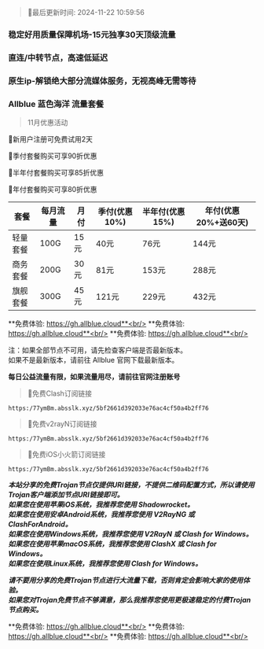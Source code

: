 >🚀最后更新时间: 2024-11-22 10:59:56

### 稳定好用质量保障机场-15元独享30天顶级流量
### 直连/中转节点，高速低延迟
### 原生ip-解锁绝大部分流媒体服务，无视高峰无需等待

### Allblue 蓝色海洋 流量套餐
> 11月优惠活动

🚀新用户注册可免费试用2天

🚀季付套餐购买可享90折优惠

🚀半年付套餐购买可享85折优惠

🚀年付套餐购买可享80折优惠

| 套餐 | 每月流量 | 月付 | 季付(优惠10%) | 半年付(优惠15%) | 年付(优惠20%+送60天) |
| --- | ----- | --- | --------- | ---------- | ------------- |
| 轻量套餐 | 100G | 15元 | 40元 | 76元 |  144元 |
| 商务套餐 | 200G | 30元 | 81元 | 153元 |  288元 |
| 旗舰套餐 | 300G | 45元 | 121元 | 229元 |  432元 |

**免费体验: https://gh.allblue.cloud**<br/>
**免费体验: https://gh.allblue.cloud**<br/>
**免费体验: https://gh.allblue.cloud**<br/>

注：如果全部节点不可用，请先检查客户端是否最新版本。<br/>
如果不是最新版本，请前往 Allblue 官网下载最新版本。


**每日公益流量有限，如果流量用尽，请前往官网注册账号**
      

>🚀免费Clash订阅链接

```
https:/77ymBm.absslk.xyz/5bf2661d392033e76ac4cf50a4b2ff76
```

>🚀免费v2rayN订阅链接

```
https:/77ymBm.absslk.xyz/5bf2661d392033e76ac4cf50a4b2ff76
```

>🚀免费iOS小火箭订阅链接

```
https:/77ymBm.absslk.xyz/5bf2661d392033e76ac4cf50a4b2ff76
```

***本站分享的免费Trojan节点仅提供URI链接，不提供二维码配置方式，所以请使用Trojan客户端添加节点URI链接即可。***<br/>
***如果您在使用苹果iOS系统，我推荐您使用 Shadowrocket。***<br/>
***如果您在使用安卓Android系统，我推荐您使用 V2RayNG 或 ClashForAndroid。***<br/>
***如果您在使用Windows系统，我推荐您使用 V2RayN 或 Clash  for Windows。***<br/>
***如果您在使用苹果macOS系统，我推荐您使用 ClashX 或 Clash  for Windows。***<br/>
***如果您在使用Linux系统，我推荐您使用 Clash for Windows。***<br/>

***请不要用分享的免费Trojan节点进行大流量下载，否则肯定会影响大家的使用体验。***<br/>
***如果您对Trojan免费节点不够满意，那么我推荐您使用更极速稳定的付费Trojan节点购买。***<br/>

**免费体验: https://gh.allblue.cloud**<br/>
**免费体验: https://gh.allblue.cloud**<br/>
**免费体验: https://gh.allblue.cloud**<br/>
